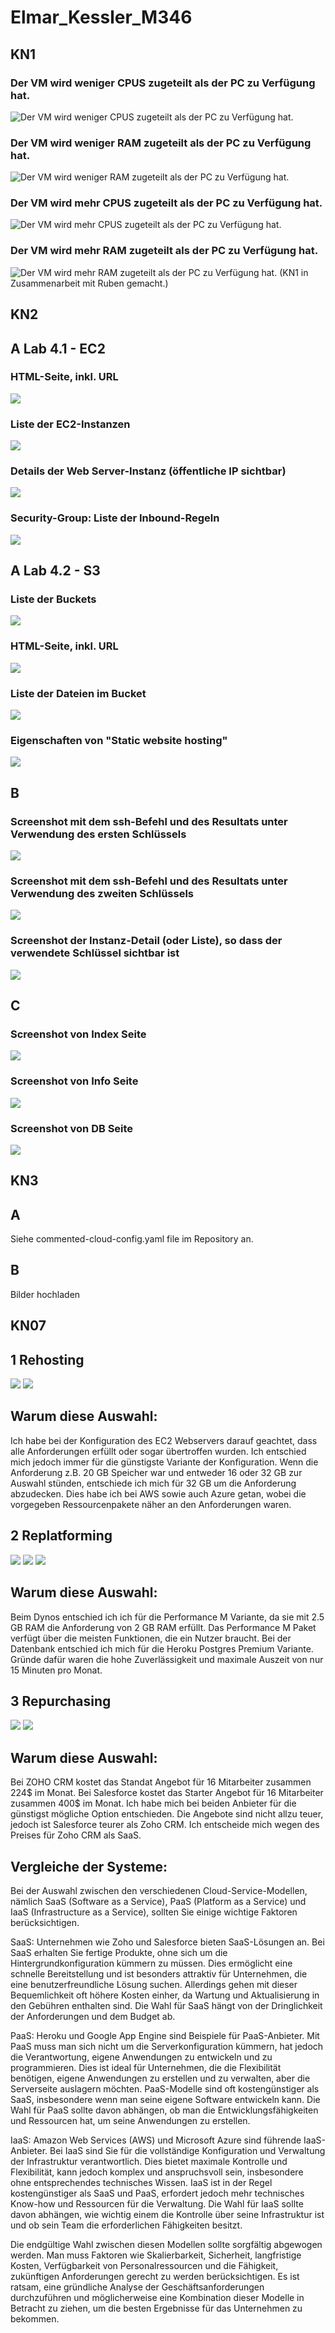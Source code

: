 # Elmar_Kessler_M346
## KN1
### Der VM wird weniger CPUS zugeteilt als der PC zu Verfügung hat.
![Der VM wird weniger CPUS zugeteilt als der PC zu Verfügung hat.](/wenigerCPU.png "")
### Der VM wird weniger RAM zugeteilt als der PC zu Verfügung hat.
![Der VM wird weniger RAM zugeteilt als der PC zu Verfügung hat.](/wenigerRAM.png "")
### Der VM wird mehr CPUS zugeteilt als der PC zu Verfügung hat.
![Der VM wird mehr CPUS zugeteilt als der PC zu Verfügung hat.](/zuvielCPU.png "")
### Der VM wird mehr RAM zugeteilt als der PC zu Verfügung hat.
![Der VM wird mehr RAM zugeteilt als der PC zu Verfügung hat.](/zuvielRAM.png "")
(KN1 in Zusammenarbeit mit Ruben gemacht.)

## KN2
## A Lab 4.1 - EC2
### HTML-Seite, inkl. URL
![](/WebseiteMitUrlEC2.PNG "")
### Liste der EC2-Instanzen
![](/ListeInstanzenEC2.PNG "")
### Details der Web Server-Instanz (öffentliche IP sichtbar)
![](/DetailsEC2.PNG "")
### Security-Group: Liste der Inbound-Regeln
![](/ListeInboundRegelnEC2.PNG "")

## A Lab 4.2 - S3
### Liste der Buckets
![](/ListeBucketsS3.png "")
### HTML-Seite, inkl. URL
![](/webseiteMitUrlS3.PNG "")
### Liste der Dateien im Bucket
![](/ListeDateienInucketS3.PNG "")
### Eigenschaften von "Static website hosting"
![](/EigenschaftenS3.png "")

## B 
### Screenshot mit dem ssh-Befehl und des Resultats unter Verwendung des ersten Schlüssels
![](/Authenticated.PNG "")
### Screenshot mit dem ssh-Befehl und des Resultats unter Verwendung des zweiten Schlüssels
![](/Unauthenticated.PNG "")
### Screenshot der Instanz-Detail (oder Liste), so dass der verwendete Schlüssel sichtbar ist
![](/SeeKeyPair.PNG "")

## C
### Screenshot von Index Seite
![](/Apache2.PNG "")
### Screenshot von Info Seite
![](/PhpPage.PNG "")
### Screenshot von DB Seite
![](/DBPage.PNG "")
## KN3
## A 
Siehe commented-cloud-config.yaml file im Repository an.

## B
Bilder hochladen

## KN07
## 1 Rehosting
![](/Uebersicht.PNG "")
![](/UebersichtAz.PNG "")
## Warum diese Auswahl:
Ich habe bei der Konfiguration des EC2 Webservers darauf geachtet, dass alle Anforderungen erfüllt oder sogar übertroffen wurden. Ich entschied mich jedoch immer für die günstigste Variante der Konfiguration. Wenn die Anforderung z.B. 20 GB Speicher war und entweder 16 oder 32 GB zur Auswahl stünden, entschiede ich mich für 32 GB um die Anforderung abzudecken. 
Dies habe ich bei AWS sowie auch Azure getan, wobei die vorgegeben Ressourcenpakete näher an den Anforderungen waren.

## 2 Replatforming
![](/HekoruUebersicht.PNG "")
![](/PerformanceM.PNG "")
![](/Premium.PNG "")
## Warum diese Auswahl:
Beim Dynos entschied ich ich für die Performance M Variante, da sie mit 2.5 GB RAM die Anforderung von 2 GB RAM erfüllt. Das Performance M Paket verfügt über die meisten Funktionen, die ein Nutzer braucht. Bei der Datenbank entschied ich mich für die Heroku Postgres Premium Variante. Gründe dafür waren die hohe Zuverlässigkeit und maximale Auszeit von nur 15 Minuten pro Monat.

## 3 Repurchasing

![](/zoho.PNG "")
![](/salesforce.PNG "")

## Warum diese Auswahl:
Bei ZOHO CRM kostet das Standat Angebot für 16 Mitarbeiter zusammen 224$ im Monat.
Bei Salesforce kostet das Starter Angebot für 16 Mitarbeiter zusammen 400$ im Monat.
Ich habe mich bei beiden Anbieter für die günstigst mögliche Option entschieden. Die Angebote sind nicht allzu teuer, jedoch ist Salesforce teurer als Zoho CRM.
Ich entscheide mich wegen des Preises für Zoho CRM als SaaS.

## Vergleiche der Systeme:
Bei der Auswahl zwischen den verschiedenen Cloud-Service-Modellen, nämlich SaaS (Software as a Service), PaaS (Platform as a Service) und IaaS (Infrastructure as a Service), sollten Sie einige wichtige Faktoren berücksichtigen.

SaaS: Unternehmen wie Zoho und Salesforce bieten SaaS-Lösungen an. Bei SaaS erhalten Sie fertige Produkte, ohne sich um die Hintergrundkonfiguration kümmern zu müssen. Dies ermöglicht eine schnelle Bereitstellung und ist besonders attraktiv für Unternehmen, die eine benutzerfreundliche Lösung suchen. Allerdings gehen mit dieser Bequemlichkeit oft höhere Kosten einher, da Wartung und Aktualisierung in den Gebühren enthalten sind. Die Wahl für SaaS hängt von der Dringlichkeit der Anforderungen und dem Budget ab.

PaaS: Heroku und Google App Engine sind Beispiele für PaaS-Anbieter. Mit PaaS muss man sich nicht um die Serverkonfiguration kümmern, hat jedoch die Verantwortung, eigene Anwendungen zu entwickeln und zu programmieren. Dies ist ideal für Unternehmen, die die Flexibilität benötigen, eigene Anwendungen zu erstellen und zu verwalten, aber die Serverseite auslagern möchten. PaaS-Modelle sind oft kostengünstiger als SaaS, insbesondere wenn man seine eigene Software entwickeln kann. Die Wahl für PaaS sollte davon abhängen, ob man die Entwicklungsfähigkeiten und Ressourcen hat, um seine Anwendungen zu erstellen.

IaaS: Amazon Web Services (AWS) und Microsoft Azure sind führende IaaS-Anbieter. Bei IaaS sind Sie für die vollständige Konfiguration und Verwaltung der Infrastruktur verantwortlich. Dies bietet maximale Kontrolle und Flexibilität, kann jedoch komplex und anspruchsvoll sein, insbesondere ohne entsprechendes technisches Wissen. IaaS ist in der Regel kostengünstiger als SaaS und PaaS, erfordert jedoch mehr technisches Know-how und Ressourcen für die Verwaltung. Die Wahl für IaaS sollte davon abhängen, wie wichtig einem die Kontrolle über seine Infrastruktur ist und ob sein Team die erforderlichen Fähigkeiten besitzt.

Die endgültige Wahl zwischen diesen Modellen sollte sorgfältig abgewogen werden. Man muss Faktoren wie Skalierbarkeit, Sicherheit, langfristige Kosten, Verfügbarkeit von Personalressourcen und die Fähigkeit, zukünftigen Anforderungen gerecht zu werden berücksichtigen. Es ist ratsam, eine gründliche Analyse der Geschäftsanforderungen durchzuführen und möglicherweise eine Kombination dieser Modelle in Betracht zu ziehen, um die besten Ergebnisse für das Unternehmen zu bekommen.
